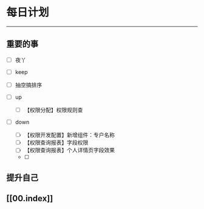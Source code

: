 
# 每日计划
---
## 重要的事

- [ ]    夜丫
- [ ]   keep
- [ ] 抽空搞排序
- [ ]  up

	- [ ] 【权限分配】权限规则查
- [ ] down
	- [ ] 【权限开发配置】新增组件：专户名称
	- [ ] 【权限查询报表】字段权限
	- [ ] 【权限查询报表】个人详情页字段效果
	- [ ] 



## 提升自己

  



## [[00.index]]










